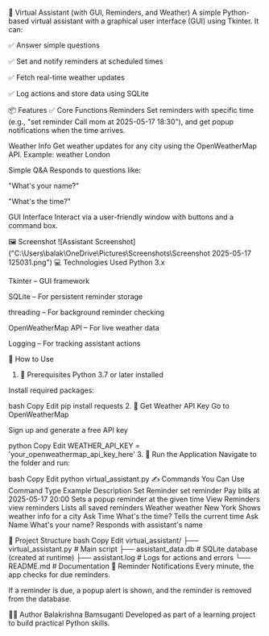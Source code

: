 🧠 Virtual Assistant (with GUI, Reminders, and Weather)
A simple Python-based virtual assistant with a graphical user interface (GUI) using Tkinter. It can:

✅ Answer simple questions

✅ Set and notify reminders at scheduled times

✅ Fetch real-time weather updates

✅ Log actions and store data using SQLite

📦 Features
✅ Core Functions
Reminders
Set reminders with specific time (e.g., "set reminder Call mom at 2025-05-17 18:30"), and get popup notifications when the time arrives.

Weather Info
Get weather updates for any city using the OpenWeatherMap API.
Example: weather London

Simple Q&A
Responds to questions like:

"What's your name?"

"What's the time?"

GUI Interface
Interact via a user-friendly window with buttons and a command box.

🖼️ Screenshot
![Assistant Screenshot]("C:\Users\balak\OneDrive\Pictures\Screenshots\Screenshot 2025-05-17 125031.png")
💻 Technologies Used
Python 3.x

Tkinter – GUI framework

SQLite – For persistent reminder storage

threading – For background reminder checking

OpenWeatherMap API – For live weather data

Logging – For tracking assistant actions

🧪 How to Use
1. 🔧 Prerequisites
Python 3.7 or later installed

Install required packages:

bash
Copy
Edit
pip install requests
2. 🔑 Get Weather API Key
Go to OpenWeatherMap

Sign up and generate a free API key


python
Copy
Edit
WEATHER_API_KEY = 'your_openweathermap_api_key_here'
3. 🚀 Run the Application
Navigate to the folder and run:

bash
Copy
Edit
python virtual_assistant.py
✍️ Commands You Can Use
Command Type	Example	Description
Set Reminder	set reminder Pay bills at 2025-05-17 20:00	Sets a popup reminder at the given time
View Reminders	view reminders	Lists all saved reminders
Weather	weather New York	Shows weather info for a city
Ask Time	What's the time?	Tells the current time
Ask Name	What's your name?	Responds with assistant's name

📁 Project Structure
bash
Copy
Edit
virtual_assistant/
├── virtual_assistant.py       # Main script
├── assistant_data.db          # SQLite database (created at runtime)
├── assistant.log              # Logs for actions and errors
└── README.md                  # Documentation
🔔 Reminder Notifications
Every minute, the app checks for due reminders.

If a reminder is due, a popup alert is shown, and the reminder is removed from the database.



🧑‍💻 Author
Balakrishna Bamsuganti
Developed as part of a learning project to build practical Python skills.

